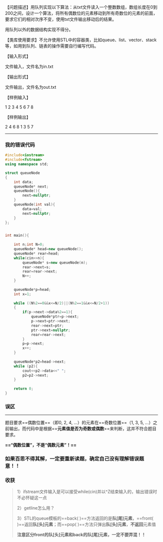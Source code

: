 【问题描述】用队列实现以下算法：从txt文件读入一个整数数组，数组长度在0到200之间，设计一个算法，将所有偶数位的元素移动到所有奇数位的元素的前面，要求它们的相对次序不变，使用txt文件输出移动后的结果。

用队列以外的数据结构实现不得分。

【类库使用要求】不允许使用STL中的容器类，比如queue、list、vector、stack等，如用到队列、链表的操作需要自行编写代码。

【输入形式】

文件输入，文件名为in.txt

【输出形式】

文件输出，文件名为out.txt

【样例输入】

1 2 3 4 5 6 7 8

【样例输出】

2 4 6 8 1 3 5 7

---
### 我的错误代码

```cpp
#include<iostream>
#include<fstream>
using namespace std;

struct queueNode
{
    int data;
    queueNode* next;
    queueNode(){
        next=nullptr;
    }
    queueNode(int val){
        data=val;
        next=nullptr;
    }
};


int main(){
    
    int n;int N=0;
    queueNode* head=new queueNode();
    queueNode* rear=head;
    while(cin>>n){
        queueNode* s=new queueNode(n);
        rear->next=s;
        rear=rear->next;
        N++;
    }
	
    queueNode*p=head;
    int x=1;
    
    while ((N%2==0&&x<=N/2)||(N%2==1&&x<=N/2+1))
    {
        if(p->next->data%2==1){
            queueNode*ptr=p->next;
            p->next=ptr->next;
            rear->next=ptr;
            ptr->next=nullptr;
            rear=rear->next;
        }
        p=p->next;
        x++;
    }
    
    queueNode*p2=head->next;
    while (p2){
        cout<<p2->data<<" ";
        p2=p2->next;
    }
    
    return 0;
}
```


### 误区
---
题目要求==偶数位置==（即0, 2, 4, ...）的元素在==奇数位置==（1, 3, 5, ...）之前输出，而代码中是根据==**元素值是否为奇数或偶数**==来判断，这并不符合题目要求。

**==“偶数位置”，不是“偶数元素”！==**

### 如果百思不得其解，一定要重新读题，确定自己没有理解错误题意！！


### 收获

> 1）ifstream文件输入是可以接受while(cin)并以\^Z结束输入的，输出错误时不必怀疑这一点
> 
> 2）getline怎么用？
> 
> 3）STL的queue模板的==back( )==方法返回的是**队[尾]元素**，==front( )==返回**队[头]元素**；而==pop( )==方法只弹出**队[头]元素**，**不返回**元素值
> 
> **注意区分front的队[头]元素和back的队[尾]元素，一定不要弄混！！**

